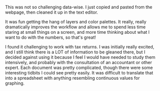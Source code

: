This was not so challenging data-wise. I just copied and pasted from the webpage, then cleaned it up in the text editor.

It was fun getting the hang of layers and color palettes. It really, really dramatically improves the workflow and allows me to spend less time staring at small things on a screen, and more time thinking about what I want to do with the numbers, so that's great!

I found it challenging to work with tax returns. I was initially really excited, and I still think there is a LOT of information to be gleaned there, but I decided against using it because I feel I would have needed to study them intensively, and probably with the consultation of an accountant or other expert. Each document was pretty complicated, though there were some interesting tidbits I could see pretty easily. It was difficult to translate that into a spreadsheet with anything resembling continuous values for graphing.
